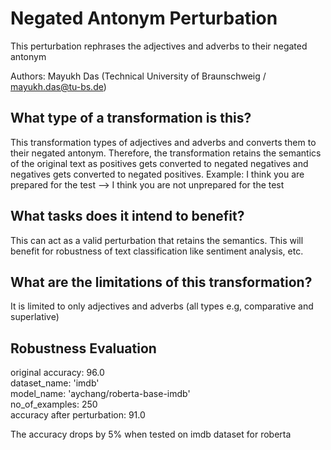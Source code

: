 # Negated Antonym Perturbation 
This perturbation rephrases the adjectives and adverbs to their negated antonym

Authors: Mayukh Das (Technical University of Braunschweig  / mayukh.das@tu-bs.de) 

## What type of a transformation is this?
This transformation types of adjectives and adverbs and converts them to their negated antonym.
Therefore, the transformation retains the semantics of the original text as positives gets converted to negated negatives and negatives gets converted to negated positives.
Example: I think you are prepared for the test --> I think you are not unprepared for the test
## What tasks does it intend to benefit?
This can act as a valid perturbation that retains the semantics.
This will benefit for robustness of text classification like sentiment analysis, etc.


## What are the limitations of this transformation?
It is limited to only adjectives and adverbs (all types e.g, comparative and superlative)

## Robustness Evaluation

original accuracy: 96.0  
dataset_name: 'imdb'  
model_name: 'aychang/roberta-base-imdb'  
no_of_examples: 250  
accuracy after perturbation: 91.0  
 
The accuracy drops by 5% when tested on imdb dataset for roberta

